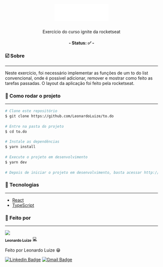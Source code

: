 <h1 align="center">
    <img src="./public/logo.svg">
</h1>
<p align="center">Exercício do curso ignite da rocketseat</p>

<h4 align="center"> 
	- Status: ✅ -
</h4>

### ☑️ Sobre
---

<p>
  Neste exercício, foi necessário implementar as funções de um to do list convencional, 
  onde é possivel adicionar, remover e mostrar como feito as tarefas passadas. O layout 
  da aplicação foi feito pela rocketseat.
</p>

### 🔌 Como rodar o projeto
---

```bash
# Clone este repositório
$ git clone https://github.com/LeonardoLuize/to.do

# Entre na pasta do projeto
$ cd to.do

# Instale as dependências
$ yarn install

# Execute o projeto em desenvolvimento
$ yarn dev

# Depois de iniciar o projeto em desenvolvimento, basta acessar http://localhost:8080/
```

### 🔋 Tecnologias
---

- [React](https://pt-br.reactjs.org/)
- [TypeScript](https://www.typescriptlang.org/)

### 🎲 Feito por
---

<a href="https://github.com/LeonardoLuize">
 <img src="https://avatars.githubusercontent.com/u/74014082?v=4" width="100px;"/>
 <br />
 <sub><b>Leonardo Luize</b></sub></a> <a href="https://github.com/LeonardoLuize" >💻</a>


Feito por Leonardo Luize 😁

[![Linkedin Badge](https://img.shields.io/badge/-Leonardo-blue?style=rounded&logo=Linkedin&logoColor=white&link=https://www.linkedin.com/in/leonardoluize/)](https://www.linkedin.com/in/leonardoluize/) 
[![Gmail Badge](https://img.shields.io/badge/-leonardo.luize2@gmail.com-c14438?style=rounded&logo=Gmail&logoColor=white&link=mailto:leonardo.luize2@gmail.com)](mailto:leonardo.luize2@gmail.com)


